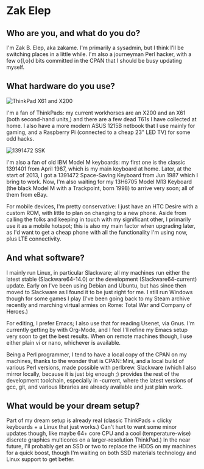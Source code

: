 # Zak Elep

## Who are you, and what do you do?

I'm Zak B. Elep, aka zakame.  I'm primarily a sysadmin, but I think I'll
be switching places in a little while.  I'm also a journeyman Perl
hacker, with a few o{l,o}d bits committed in the CPAN that I should be
busy updating myself.

## What hardware do you use?

![ThinkPad X61 and X200](https://fbcdn-sphotos-g-a.akamaihd.net/hphotos-ak-ash3/p480x480/994785_10151740022516913_1235470299_n.jpg)

I'm a fan of ThinkPads: my current workhorses are an X200 and an X61
(both second-hand units,) and there are a few dead T61s I have collected
at home.  I also have a more modern ASUS 1215B netbook that I use mainly
for gaming, and a Raspberry Pi (connected to a cheap 23" LED TV) for
some odd hacks.

![1391472 SSK](https://fbcdn-sphotos-e-a.akamaihd.net/hphotos-ak-ash4/394951_10151430738221913_1473357507_n.jpg)

I'm also a fan of old IBM Model M keyboards: my first one is the classic
1391401 from April 1987, which is my main keyboard at home.  Later, at
the start of 2013, I got a 1391472 Space-Saving Keyboard from Jun 1987
which I bring to work.  Now, I'm also waiting for my 13H6705 Model M13
Keyboard (the black Model M with a Trackpoint, born 1998) to arrive very
soon; all of them from eBay.

For mobile devices, I'm pretty conservative: I just have an HTC Desire
with a custom ROM, with little to plan on changing to a new phone.
Aside from calling the folks and keeping in touch with my significant
other, I primarily use it as a mobile hotspot; this is also my main
factor when upgrading later, as I'd want to get a cheap phone with all
the functionality I'm using now, plus LTE connectivity.

## And what software?

I mainly run Linux, in particular Slackware; all my machines run either
the latest stable (Slackware64-14.0) or the development
(Slackware64-current) update.  Early on I've been using Debian and
Ubuntu, but has since then moved to Slackware as I found it to be just
right for me.  I still run Windows though for some games I play (I've
been going back to my Steam archive recently and marching virtual armies
on Rome: Total War and Company of Heroes.)

For editing, I prefer Emacs; I also use that for reading Usenet, via
Gnus.  I'm currently getting by with Org-Mode, and I feel I'll refine my
Emacs setup very soon to get the best results.  When on remote machines
though, I use either plain vi or nano, whichever is available.

Being a Perl programmer, I tend to have a local copy of the CPAN on my
machines, thanks to the wonder that is CPAN::Mini, and a local build of
various Perl versions, made possible with perlbrew.  Slackware (which I
also mirror locally, because it is just big enough ;) provides the rest
of the development toolchain, especially in -current, where the latest
versions of gcc, git, and various libraries are already available and
just plain work.

## What would be your dream setup?

Part of my dream setup is already real (classic ThinkPads + clicky
keyboards + a Linux that just works.)  Can't hurt to want some minor
updates though, like maybe 64+ core CPU and a cool (temperature-wise)
discrete graphics multicores on a larger-resolution ThinkPad.)  In the
near future, I'll probably get an SSD or two to replace the HDDS on my
machines for a quick boost, though I'm waiting on both SSD materials
technology and Linux support to get better.
